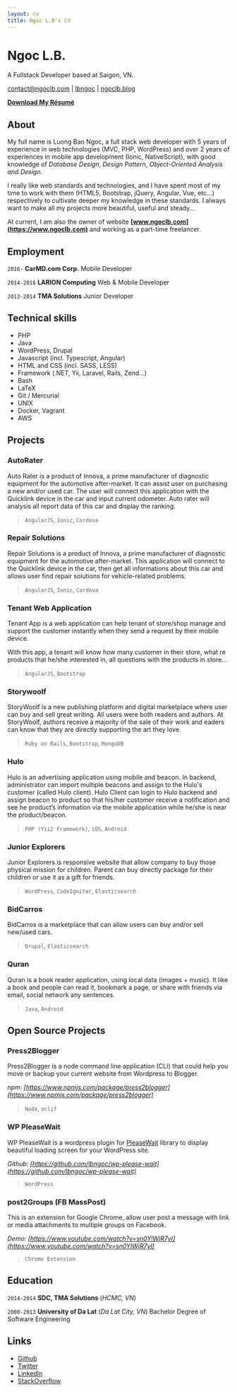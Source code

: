 ```yaml
---
layout: cv
title: Ngoc L.B's CV
---
```

# Ngoc L.B.
A Fullstack Developer based at Saigon, VN.

<div id="webaddress">
<i class="fa fa-envelope"></i> <a href="mailto:contact@ngoclb.com">contact@ngoclb.com</a>
|
<i class="fa fa-github"></i> <a href="http://github.com/lbngoc">lbngoc</a>
|
<i class="fa fa-facebook"></i> <a href="http://facebook.com/ngoclb.blog">ngoclb.blog</a>
</div>

<i class="fa fa-download"></i> **[Download My Résumé](cv.pdf)**

## About

My full name is Luong Bao Ngoc, a full stack web developer with 5 years of experience in web technologies (MVC, PHP, WordPress) and over 2 years of experiences in mobile app development (Ionic, NativeScript), with good knowledge of _Database Design_, _Design Pattern_, _Object-Oriented Analysis and Design_.

I really like web standards and technologies, and I have spent most of my time to work with them (HTML5, Bootstrap, jQuery, Angular, Vue, etc…) respectively to cultivate deeper my knowledge in these standards. I always want to make all my projects more beautiful, useful and steady…

At current, I am also the owner of website **[www.ngoclb.com](https://www.ngoclb.com)** and working as a part-time freelancer.

## Employment

`2016-` 
__CarMD.com Corp.__ Mobile Developer

`2014-2016`
__LARION Computing__ Web & Mobile Developer

`2013-2014`
__TMA Solutions__ Junior Developer

## Technical skills

* PHP
* Java
* WordPress, Drupal
* Javascript (incl. Typescript, Angular)
* HTML and CSS (incl. SASS, LESS)
* Framework (.NET, Yii, Laravel, Rails, Zend...)
* Bash
* LaTeX
* Git / Mercurial
* UNIX
* Docker, Vagrant
* AWS

## Projects

### AutoRater

Auto Rater is a product of Innova, a prime manufacturer of diagnostic equipment for the automotive after-market. It can assist user on purchasing a new and/or used car. The user will connect this application with the Quicklink device in the car and input current odometer. Auto rater will analysis all report data of this car and display the ranking.

> `AngularJS`, `Ionic`, `Cordova`

### Repair Solutions

Repair Solutions is a product of Innova, a prime manufacturer of diagnostic equipment for the automotive after-market. This application will connect to the Quicklink device in the car, then get all informations about this car and allows user find repair solutions for vehicle-related problems.

> `AngularJS`, `Ionic`, `Cordova`

### Tenant Web Application

Tenant App is a web application can help tenant of store/shop manage and support the customer instantly when they send a request by their mobile device.

With this app, a tenant will know how many customer in their store, what  re products that he/she interested in, all questions with the products in store…

> `AngularJS`, `Bootstrap`

### Storywoolf

StoryWoolf is a new publishing platform and digital marketplace where user can buy and sell great writing. All users were both readers and authors. At StoryWoolf, authors receive a majority of the sale of their work and  eaders can know that they are directly supporting the art they love.

> `Ruby on Rails`, `Bootstrap`, `MongoDB`

### Hulo

Hulo is an advertising application using mobile and beacon. In backend, administrator can import multiple beacons and assign to the Hulo's customer (called Hulo client). Hulo Client can login to Hulo backend and assign beacon to product so that his/her customer receive a notification and see  he product’s information via the mobile application while he/she is near the product/beacon. 

> `PHP (Yii2 Framework)`, `iOS`, `Android`

### Junior Explorers

Junior Explorers is responsive website that allow company to buy those physical mission for children. Parent can buy directly package for their children or use it as a gift for friends.

> `WordPress`, `CodeIgniter`, `Elasticsearch`

### BidCarros

BidCarros is a marketplace that can allow users can buy and/or sell new/used cars.

> `Drupal`, `Elasticsearch`

### Quran

Quran is a book reader application, using local data (images + music). It like a book and people can read it, bookmark a page, or share with friends via email, social network any sentences.

> `Java`, `Android`

## Open Source Projects

### Press2Blogger

Press2Blogger is a node command line application (CLI) that could help you move or backup your current website from Wordpress to Blogger.

_npm: [https://www.npmjs.com/package/press2blogger](https://www.npmjs.com/package/press2blogger)_

> `Node`, `oclif`

### WP PleaseWait

WP PleaseWait is a wordpress plugin for [PleaseWait](https://pathgather.github.io/please-wait) library to display beautiful loading screen for your WordPress site.

_Github: [https://github.com/lbngoc/wp-please-wait](https://github.com/lbngoc/wp-please-wait)_

> `WordPress`

### post2Groups (FB MassPost)

This is an extension for Google Chrome, allow user post a message with link or media attachments to multiple groups on Facebook.

_Demo: [https://www.youtube.com/watch?v=sn0YlWjR7yI](https://www.youtube.com/watch?v=sn0YlWjR7yI)_

> `Chrome Extension`

## Education

`2014-2014`
__SDC, TMA Solutions__ (_HCMC, VN_)

`2008-2013`
__University of Da Lat__ (_Da Lat City, VN_)
Bachelor Degree of Software Engineering

## Links

<!-- fa are fontawesome, ai are academicons -->
* <i class="fa fa-github"></i> <a href="http://github.com/lbngoc">Github</a><br />
* <i class="fa fa-twitter"></i> <a href="http://twitter.com/ngoclb_com">Twitter</a><br />
* <i class="fa fa-linkedin"></i> <a href="https://www.linkedin.com/in/ngoclb/">LinkedIn</a>
* <i class="fa fa-stack-overflow"></i> <a href="https://stackoverflow.com/users/4715089/ng%E1%BB%8Dc-l%C6%B0%C6%A1ng">StackOverflow</a>

<!-- ### Footer

Last updated: Oct 2018 -->
